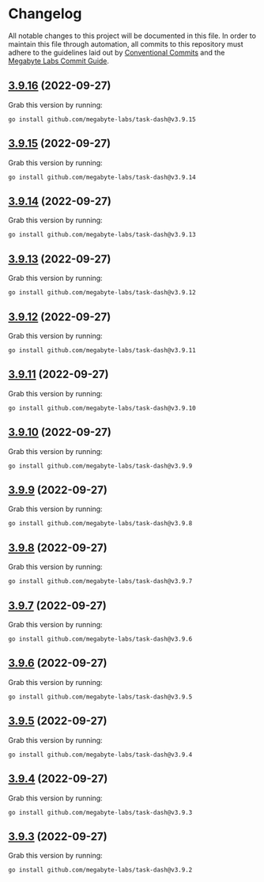# Changelog

All notable changes to this project will be documented in this file. In order to maintain this file through automation, all commits to this repository must adhere to the guidelines laid out by [Conventional Commits](https://conventionalcommits.org) and the [Megabyte Labs Commit Guide](https://megabyte.space/docs/contributing/commits).

## [3.9.16](https://gitlab.com/megabyte-labs/go/cli/task-dash/compare/v3.9.15...v3.9.16) (2022-09-27)





Grab this version by running:


```shell
go install github.com/megabyte-labs/task-dash@v3.9.15
```

## [3.9.15](https://gitlab.com/megabyte-labs/go/cli/task-dash/compare/v3.9.14...v3.9.15) (2022-09-27)





Grab this version by running:


```shell
go install github.com/megabyte-labs/task-dash@v3.9.14
```

## [3.9.14](https://gitlab.com/megabyte-labs/go/cli/task-dash/compare/v3.9.13...v3.9.14) (2022-09-27)





Grab this version by running:


```shell
go install github.com/megabyte-labs/task-dash@v3.9.13
```

## [3.9.13](https://gitlab.com/megabyte-labs/go/cli/task-dash/compare/v3.9.12...v3.9.13) (2022-09-27)





Grab this version by running:


```shell
go install github.com/megabyte-labs/task-dash@v3.9.12
```

## [3.9.12](https://gitlab.com/megabyte-labs/go/cli/task-dash/compare/v3.9.11...v3.9.12) (2022-09-27)





Grab this version by running:


```shell
go install github.com/megabyte-labs/task-dash@v3.9.11
```

## [3.9.11](https://gitlab.com/megabyte-labs/go/cli/task-dash/compare/v3.9.10...v3.9.11) (2022-09-27)





Grab this version by running:


```shell
go install github.com/megabyte-labs/task-dash@v3.9.10
```

## [3.9.10](https://gitlab.com/megabyte-labs/go/cli/task-dash/compare/v3.9.9...v3.9.10) (2022-09-27)





Grab this version by running:


```shell
go install github.com/megabyte-labs/task-dash@v3.9.9
```

## [3.9.9](https://gitlab.com/megabyte-labs/go/cli/task-dash/compare/v3.9.8...v3.9.9) (2022-09-27)





Grab this version by running:


```shell
go install github.com/megabyte-labs/task-dash@v3.9.8
```

## [3.9.8](https://gitlab.com/megabyte-labs/go/cli/task-dash/compare/v3.9.7...v3.9.8) (2022-09-27)





Grab this version by running:


```shell
go install github.com/megabyte-labs/task-dash@v3.9.7
```

## [3.9.7](https://gitlab.com/megabyte-labs/go/cli/task-dash/compare/v3.9.6...v3.9.7) (2022-09-27)





Grab this version by running:


```shell
go install github.com/megabyte-labs/task-dash@v3.9.6
```

## [3.9.6](https://gitlab.com/megabyte-labs/go/cli/task-dash/compare/v3.9.5...v3.9.6) (2022-09-27)





Grab this version by running:


```shell
go install github.com/megabyte-labs/task-dash@v3.9.5
```

## [3.9.5](https://gitlab.com/megabyte-labs/go/cli/task-dash/compare/v3.9.4...v3.9.5) (2022-09-27)





Grab this version by running:


```shell
go install github.com/megabyte-labs/task-dash@v3.9.4
```

## [3.9.4](https://gitlab.com/megabyte-labs/go/cli/task-dash/compare/v3.9.3...v3.9.4) (2022-09-27)





Grab this version by running:


```shell
go install github.com/megabyte-labs/task-dash@v3.9.3
```

## [3.9.3](https://gitlab.com/megabyte-labs/go/cli/task-dash/compare/v3.9.2...v3.9.3) (2022-09-27)





Grab this version by running:


```shell
go install github.com/megabyte-labs/task-dash@v3.9.2
```
